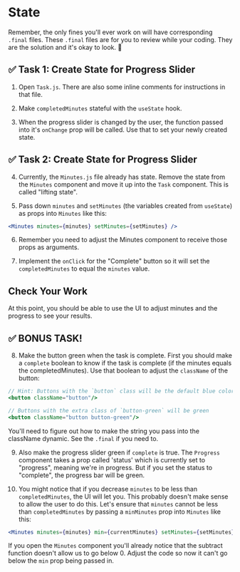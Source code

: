 # State

Remember, the only fines you'll ever work on will have corresponding `.final` files. These `.final` files are for you to review while your coding. They are the solution and it's okay to look. 🙂

## ✅ Task 1: Create State for Progress Slider

1. Open `Task.js`. There are also some inline comments for instructions in that file.

2. Make `completedMinutes` stateful with the `useState` hook.

3. When the progress slider is changed by the user, the function passed into it's `onChange` prop will be called. Use that to set your newly created state.

## ✅ Task 2: Create State for Progress Slider

4. Currently, the `Minutes.js` file already has state. Remove the state from the `Minutes` component and move it up into the `Task` component. This is called "lifting state".

5. Pass down `minutes` and `setMinutes` (the variables created from `useState`) as props into `Minutes` like this:

```jsx
<Minutes minutes={minutes} setMinutes={setMinutes} />
```

6. Remember you need to adjust the Minutes component to receive those props as arguments.

7. Implement the `onClick` for the "Complete" button so it will set the `completedMinutes` to equal the `minutes` value.

## Check Your Work

At this point, you should be able to use the UI to adjust minutes and the progress to see your results.

## ✅ BONUS TASK!

8. Make the button green when the task is complete. First you should make a `complete` boolean to know if the task is complete (if the minutes equals the completedMinutes). Use that boolean to adjust the `className` of the button:

```jsx
// Hint: Buttons with the `button` class will be the default blue color
<button className="button"/>

// Buttons with the extra class of `button-green` will be green
<button className="button button-green"/>
```

You'll need to figure out how to make the string you pass into the className dynamic. See the `.final` if you need to.

9. Also make the progress slider green if `complete` is true. The `Progress` component takes a prop called 'status' which is currently set to "progress", meaning we're in progress. But if you set the status to "complete", the progress bar will be green.

10. You might notice that if you decrease `minutes` to be less than `completedMinutes`, the UI will let you. This probably doesn't make sense to allow the user to do this. Let's ensure that `minutes` cannot be less than `completedMinutes` by passing a `minMinutes` prop into `Minutes` like this:

```jsx
<Minutes minutes={minutes} min={currentMinutes} setMinutes={setMinutes} />
```

If you open the `Minutes` component you'll already notice that the subtract function doesn't allow us to go below 0. Adjust the code so now it can't go below the `min` prop being passed in.
